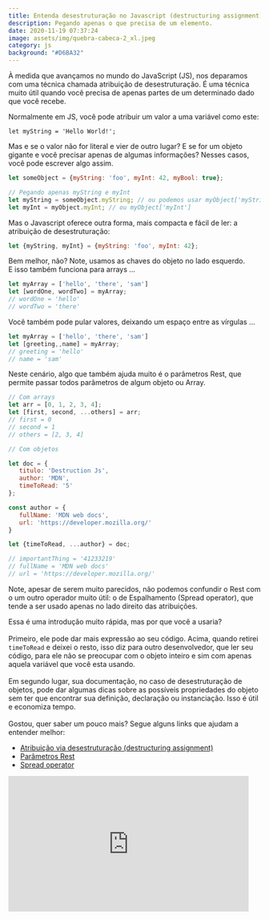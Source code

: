 ```yaml
---
title: Entenda desestruturação no Javascript (destructuring assignment)
description: Pegando apenas o que precisa de um elemento.
date: 2020-11-19 07:37:24
image: assets/img/quebra-cabeca-2_xl.jpeg
category: js
background: "#D6BA32"
---
```

À medida que avançamos no mundo do JavaScript (JS), nos deparamos com uma técnica chamada atribuição de desestruturação. É uma técnica muito útil quando você precisa de apenas partes de um determinado dado que você recebe.

Normalmente em JS, você pode atribuir um valor a uma variável como este:

`let myString = 'Hello World!';`

Mas e se o valor não for literal e vier de outro lugar? E se for um objeto gigante e você precisar apenas de algumas informações? Nesses casos, você pode escrever algo assim.

```javascript
let someObject = {myString: 'foo', myInt: 42, myBool: true};

// Pegando apenas myString e myInt
let myString = someObject.myString; // ou podemos usar myObject['myString']
let myInt = myObject.myInt; // ou myObject['myInt']
```

Mas o Javascript oferece outra forma, mais compacta e fácil de ler: a atribuição de desestruturação:

```javascript
let {myString, myInt} = {myString: 'foo', myInt: 42};
```

Bem melhor, não? Note, usamos as chaves do objeto no lado esquerdo.\
E isso também funciona para arrays ...

```javascript
let myArray = ['hello', 'there', 'sam']
let [wordOne, wordTwo] = myArray;
// wordOne = 'hello'
// wordTwo = 'there'
```

Você também pode pular valores, deixando um espaço entre as vírgulas ...

```javascript
let myArray = ['hello', 'there', 'sam']
let [greeting,,name] = myArray;
// greeting = 'hello'
// name = 'sam'
```

Neste cenário, algo que também ajuda muito é o parâmetros Rest, que permite passar todos parâmetros de algum objeto ou Array.

```javascript
// Com arrays
let arr = [0, 1, 2, 3, 4];
let [first, second, ...others] = arr;
// first = 0
// second = 1
// others = [2, 3, 4]

// Com objetos

let doc = {
   titulo: 'Destruction Js', 
   author: 'MDN', 
   timeToRead: '5'
};

const author = {
   fullName: 'MDN web docs',
   url: 'https://developer.mozilla.org/'
}

let {timeToRead, ...author} = doc;

// importantThing = '41233219'
// fullName = 'MDN web docs'
// url = 'https://developer.mozilla.org/'
```

Note, apesar de serem muito parecidos, não podemos confundir o Rest com o um outro operador muito útil: o de Espalhamento (Spread operator), [](https://developer.mozilla.org/en-US/docs/Web/JavaScript/Reference/Operators/Spread_syntax)que tende a ser usado apenas no lado direito das atribuições.

Essa é uma introdução muito rápida, mas por que você a usaria?\
\
Primeiro, ele pode dar mais expressão ao seu código. Acima, quando retirei `timeToRead` e deixei o resto, isso diz para outro desenvolvedor, que ler seu código, para ele não se preocupar com o objeto inteiro e sim com apenas aquela variável que você esta usando. \
\
Em segundo lugar, sua documentação, no caso de desestruturação de objetos, pode dar algumas dicas sobre as possíveis propriedades do objeto sem ter que encontrar sua definição, declaração ou instanciação. Isso é útil e economiza tempo.\
\
Gostou, quer saber um pouco mais? Segue alguns links que ajudam a entender melhor:

* [Atribuição via desestruturação (destructuring assignment)](https://developer.mozilla.org/pt-BR/docs/Web/JavaScript/Reference/Operators/Atribuicao_via_desestruturacao)
* [Parâmetros Rest](https://developer.mozilla.org/pt-BR/docs/Web/JavaScript/Reference/Operators/Spread_operator)
* [Spread operator](https://developer.mozilla.org/pt-BR/docs/Web/JavaScript/Reference/Functions/rest_parameters)

<iframe src="https://giphy.com/embed/joXtIlEbFrsA" width="480" height="271" frameBorder="0" class="giphy-embed" allowFullScreen></iframe>

[](https://developer.mozilla.org/pt-BR/docs/Web/JavaScript/Reference/Functions/rest_parameters)